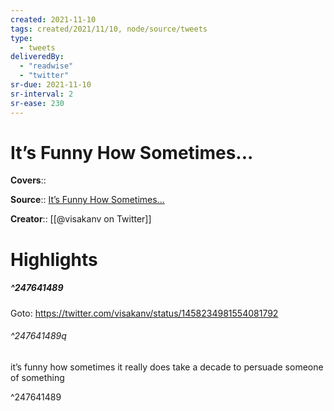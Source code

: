 ```yaml
---
created: 2021-11-10
tags: created/2021/11/10, node/source/tweets
type: 
  - tweets
deliveredBy: 
  - "readwise"
  - "twitter"
sr-due: 2021-11-10
sr-interval: 2
sr-ease: 230
---
```

# It’s Funny How Sometimes...

**Covers**:: 

**Source**:: [It’s Funny How Sometimes...](https://twitter.com/visakanv/status/1458234981554081792)

**Creator**:: [[@visakanv on Twitter]]

# Highlights
##### ^247641489


Goto: https://twitter.com/visakanv/status/1458234981554081792  

###### ^247641489q

it’s funny how sometimes it really does take a decade to persuade someone of something 

^247641489

